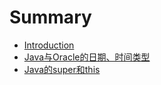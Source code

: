 # Summary

* [Introduction](README.md)
* [Java与Oracle的日期、时间类型](chapter1.md)
* [Java的super和this](javade-thishe-super.md)

